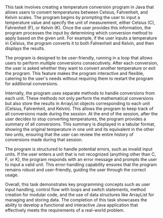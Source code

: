 This task involves creating a temperature conversion program in Java that allows users to convert temperatures between Celsius, Fahrenheit, and Kelvin scales. The program begins by prompting the user to input a temperature value and specify the unit of measurement, either Celsius (C), Fahrenheit (F), or Kelvin (K). Once the user provides this information, the program processes the input by determining which conversion method to apply based on the given unit. For example, if the user inputs a temperature in Celsius, the program converts it to both Fahrenheit and Kelvin, and then displays the results.

The program is designed to be user-friendly, running in a loop that allows users to perform multiple conversions consecutively. After each conversion, the user is asked whether they want to convert another temperature or exit the program. This feature makes the program interactive and flexible, catering to the user's needs without requiring them to restart the program for additional conversions.

Internally, the program uses separate methods to handle conversions from each unit. These methods not only perform the mathematical conversions but also store the results in ArrayList objects corresponding to each unit (Celsius, Fahrenheit, and Kelvin). This allows the program to keep track of all conversions made during the session. At the end of the session, after the user decides to stop converting temperatures, the program provides a summary of all conversions. This summary is displayed in a tabular format, showing the original temperature in one unit and its equivalent in the other two units, ensuring that the user can review the entire history of conversions made during that session.

The program is structured to handle potential errors, such as invalid input units. If the user enters a unit that is not recognized (anything other than C, F, or K), the program responds with an error message and prompts the user to input a valid unit. This error-handling capability ensures that the program remains robust and user-friendly, guiding the user through the correct usage.

Overall, this task demonstrates key programming concepts such as user input handling, control flow with loops and switch statements, method creation for modular code, and the use of data structures like ArrayList for managing and storing data. The completion of this task showcases the ability to develop a functional and interactive Java application that effectively meets the requirements of a real-world problem.
